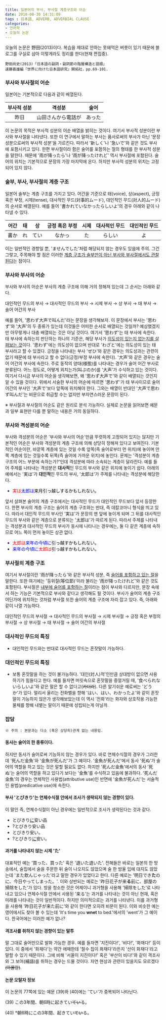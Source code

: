 ```yaml
---
title: 일본어의 부사, 부사절 계층구조와 어순
date: 2018-08-30 14:31:09
tags : 日本語, ADVERB, ADVERBIAL CLAUSE
categories:
- 언어학
- 오늘의 논문
---
```


오늘의 논문은 野田(2013)이다. 복습을 제대로 안하는 못돼먹은 버릇이 있기 때문에 블로그를 구실로 삼아 이렇게라도 정리를 한다(현재 편집중).
```
野田尚史(2013)「日本語の副詞・副詞節の階層構造と語順」
遠藤喜雄編『世界に向けた日本語研究』開拓社，pp.69-101.
```
### 부사와 부사절의 어순
일본어는 기본적으로 다음과 같이 배열된다.

| 부사적 성분 | 격성분 | 술어 |
| :---: | :---: | :---: |
| 昨日 | 山田さんから電話が | あった |

이 논문의 목적은 부사적 성분의 어순 배열을 밝히는 것이다. 여기서 부사적 성분이란 부사와 부사절을 나타낸다. 또한 이 연구에서 말하는 부사는 품사로써의 부사가 아닌 '문장 성분으로써의 부사적 성분'을 가르킨다. 따라서 '新しく'나 '急いで'와 같은 것도 부사에 포함시키고 있다. 한편 부사절이라 함은 술어를 포함하는 절의 형태를 한 부사적 성분을 말한다. 때문에 '雨が降ったら'나 '雨が降ったけれど' 역시 부사절에 포함된다.
술어의 위치는 기본적으로 문장의 가장 마지막에 온다. 하지만 부사적 성분의 위치는 고정되어 있지 않다. 

### 술부, 부사, 부사절의 계층 구조
일본어 술부는 계층 구조를 가지고 있다. 어간을 기준으로 태(voice), 상(aspect), 긍정 혹은 부정, 시제(tense), 대사적인 무드(対事的ムード), 대인적인 무드(対人的ムード)의 순서로 배열된다. 예를 들어 '書かれていなかったらしいよ'의 경우 아래와 같이 나타낼 수 있다.

| 어간 | 태 | 상 | 긍정 혹은 부정 | 시제 | 대사적인 무드 | 대인적인 무드 |
| :---: | :---: | :---: | :---: | :---: | :---: | :---: |
| <center>書か</center> | れ | てい | <center>なかっ</center> | た | らしい | よ |

이는 일반적인 경향일 뿐, 'ませんでした'처럼 해당되지 않는 경우도 있음에 주의. 그건 그렇고, 주목해야 할 점은 이러한 <u>계층 구조가 술부만이 아닌 부사와 부사절에서도 관찰된다</u>는 점이다. 

### 부사와 부사의 어순
부사와 부사의 어순은 부사의 계층 구조에 의해 거의 정해져 있는데 그 순서는 아래와 같다.

대인적인 무드의 부사 → 대사적인 무드의 부사 → 시제 부사 → 상 부사 → 태 부사 → 술어 어간의 부사

예를 들어, '思わず大声で叫んだ'라는 문장을 생각해보자. 이 문장에서 부사는 '思わず'와 '大声'의 두 종류가 있는데 이것들은 어떠한 순서로 배열되는 것일까? 예상했겠지만 아무렇게나 대충 배열되는 것은 아닐 것이다. 여기서 '思わず'는 태 부사에 속한다. 태 부사에 속하는지 판단하는 하나의 기준은, 해당 부사가 <u>의도성이 있는지 없는지를 살펴보는 것</u>이다. '思わず'에는 의도성이 없으며 반대로 'わざと'에는 의도성이 있는 태 부사라고 할 수 있겠다. 긍정을 나타내는 부사 'ぜひ'와 같은 경우는 의도성과는 관련이 없기 때문에 태 부사라고 할 수 없다(긍정/부정 부사에 속한다). '大声'와 같은 경우는 술어 어간의 부사에 속한다. 주로 동작의 양태(様態)를 나타내는 경우가 술어 어간 부사로 분류된다. 어느 정도로, 어떻게 외치는가(叫ぶのか)를 '大声'가 수식하고 있는 것이다. 여기서 다시금 부사의 어순을 생각해보면, 왜 '思わず大声で'와 같이 배열되는 것인지 알 수 있을 것이다. 위에서 서술한 부사의 어순에 따르면 '思わず'가 태 부사이므로 술어 어간의 부사인 '大声で'보다 앞쪽에 위치해야 한다. 그와는 배열이 반대인 '大声で思わず叫んだ'는 비문으로 취급할 수는 없지만 부자연스러운 문장이 된다.

※ 부사절과 부사절의 어순도 같은 원리로 분석 가능하다. 실제로 논문을 읽어보면 예문과 일부 표현만 다를 뿐 말하는 내용은 거의 동일하다.

### 부사와 격성분의 어순
부사와 격성분의 어순은 '부사와 부사의 어순'만큼 뚜렷하게 고정되어 있지는 않지만 기본적인 어순은 부사와 격성분의 계층 구조에 의해 상당히 정해져 있다고 보여진다. 기본적인 어순이란, 바깥쪽 계층에 있는 것일 수록 앞쪽(즉 술어로부터 먼 위치)에 놓이며 안쪽 계층에 있는 것일수록 뒤쪽(즉 술어에 가까운 위치)에 놓인다. 문제는 '격성분이 계층 구조의 어느 부분에 속하는가?'인데 격성분에 따라 소속되는 계층이 달라진다. 예를 들어 주제를 나타내는 격성분은 **대사적**인 무드의 부사와 같은 위치에 놓이기 쉽다. 아래의 예에서는 '実は'가 **대인적**인 무드의 부사, '太郎は'가 주제를 나타내는 격성분에 해당한다.

- <font color="Red">実は</font><font color="Blue">太郎は</font><font color="Black">来月引っ越しするかもしれない。</font>

앞서 살펴본 술어의 계층 구조에서는 대사적인 무드가 대인적인 무드보다 앞서 등장한다. 한편 부사의 계층 구조는 술어의 계층 구조와는 반대, 즉 데칼코마니 형식을 띄고 있다. 따라서 대인적 무드의 부사인 '実は'가 문장의 맨 앞에 놓이게 되며 그 뒤를 대사적인 무드의 부사와 같은 계층으로 분류되는 '太郎は'가 따르게 된다.
따라서 주제를 나타내는 격성분과 대사적인 무드의 부사가 동시에 나타나는 경우에는, 둘 다 같은 계층에 속하므로 어느 쪽이 먼저 놓이든 상관 없다.

- <font color="Red">太郎は</font><font color="Blue">来年の今頃に</font><font color="Black">引っ越すかもしれない。</font>
- <font color="Blue">来年の今頃に</font><font color="Red">太郎は</font><font color="Black">引っ越すかもしれない。</font>

### 부사절의 계층 구조
여기서 부사절이란 '雨が降ったら'와 같은 부사적 성분, 즉 <u>술어를 포함하고 있는 절</u>을 말한다. 또한 여기에는 '등위절(等位節)'이라 불리는 '雨が降ったけれど'와 같은 것도 포함된다.
부사절은 <u>내부에 술어를 포함하는 절</u>이라는 점이 부사와 다르지만, 문장 속에서 하는 기능은 기본적으로 부사와 같다고 생각해도 될 것이다.
부사가 술어의 계층 구조 어딘가에 위치하는 것처럼 부사절 또한 술어의 계층 구조에 자리 잡고 있다. 즉, 아래와 같이 나열 가능하다.

대인적인 무드의 부사절 → 대사적인 무드의 부사절 → 시제 부사절 → 긍정 혹은 부정의 부사절 → 상 부사절 → 태 부사절 → 술어 어간의 부사절

### 대사적인 무드의 특징
- 대인적인 무드와는 반대로 대사적인 무드는 혼잣말이 가능하다. 

### 대인적인 무드의 특징
- 보통 혼잣말을 하는 것이 불가능하다. '대인(対人)적'인만큼 상대방이 없으면 사용하기가 힘들다고 한다. 예를 들자면 머릿속으로 혼잣말을 중얼거릴 때, '食べられないらしいよ'와 같은 말은 할 수 없다고(~~카더라~~). 다른 알기쉬운 예로써는 'どうか'가 있다. 멀리서 울리는 전화벨을 향해 'はい、はい、わかったよ'와 같이 혼잣말이 가능하지 않은가 생각해보았는데 이 역시 '전화'라는 화자와 상호작용 가능한 물체를 향해 내뱉는 말이기 때문에 성립되는게 아닐까.

### 잡담
```
※ 주의 : 본문과는 다소 (혹은 상당히)관계 없는 내용임.
```
#### 동사는 술어의 한 종류이다.
하지만 동사가 술어로써 기능하지 않는 경우가 있다. 바로 연체수식절의 경우가 그러한데 '死んだ金魚'와 '金魚が死んだ'가 그 예이다. '金魚が死んだ'에서 동사 '死ぬ'가 술어의 역할을 하고 있는 것은 말할 필요도 없다. 하지만 '死んだ金魚'에서의 동사 '死ぬ'는 술어의 역할을 하고 있다기 보다는 '金魚'를 수식하고 있음에 불과하다. '死んだ金魚'의 경우는 연체적인 사용법(attributive use)인 반면에 '金魚が死んだ'는 서술적인 용법(predicative use)에 속한다.

#### 부사 'とびきり'는 연체수식절 안에서 조사가 생략되지 않는 경향이 있다. 
이 말인 즉, 연체수식절이 아닌 경우에는 일반적으로 조사가 생략된다는 것과 같다.
  - とびきり<u>に</u>安い品
  - ?とびきり安い品
  - とびきり安い。
  - ?とびきり<u>に</u>安い。

#### 과거를 나타내지 않는 시제 'た'
대표적인 예는 '買った、買った' 혹은 '退いた退いた'. 전해들은 바로는 일본의 한 방송에서, 술집에서 술을 주문한 뒤 술이 나오지도 않았으며 술 한 방울 입에 대지도 않았는데 'また飲んじゃった'라고 말한 경우가 있었다고 한다. 다른 예로는 '明日でき**た**のに、今日やってしまった。'. 이와 상반되는 예로는 '昨日花子が来**る**前に、部屋の掃除をした'가 있다. 방을 청소한 것은 어제이니 과거형을 사용해 '掃除をした'로 나타내고 있으나 연체수식절 안에서 사용된 '来る'는 과거를 나타내는 것이 아닌 현재, 혹은 미래를 나타내는 것이 일반적이다. 하지만 의미적으로는 과거를 나타낸다. 이를 과거형을 사용해 '昨日花子が来た前に'와 같이 한다면 오히려 비문이 된다.
이와 비슷한 예는 영어에서도 찾아 볼 수 있는데 'It's time you **wnet** to bed.'에서의 'went'가 그 예이다.
한국어에는 이러한 예가 없나?

#### 격조사를 취하지 않는 경향이 있는 말투
말 그대로 술어만으로 발화 가능한 경우. 예를 들자면 '지진이다!', '비다!', '화재다!' 등이 있다. 이 중에서 '화재다'는 약간 애매한데 '철수 집이 화재다'라든지 '산이 화재다'라고 말할 수 있기 때문이다. 그에 비해 '서울이 지진이다!' 혹은 '부산이 비다!'와 같이 격조사와 그 보어(補語)를 취하는 경우는 드물 것이다. 자연 현상과 관련이 있을지도 모르겠다~~(아몰랑)~~.

#### 논문 오탈자 정보
이 논문의 77쪽에 있는 예문 (39)와 (40)에는 'てい'가 중복되어 나타난다.

(39) この3年間、朝6時に起きてい~~てい~~る。

(40) *朝6時にこの3年間、起きてい~~てい~~る。
